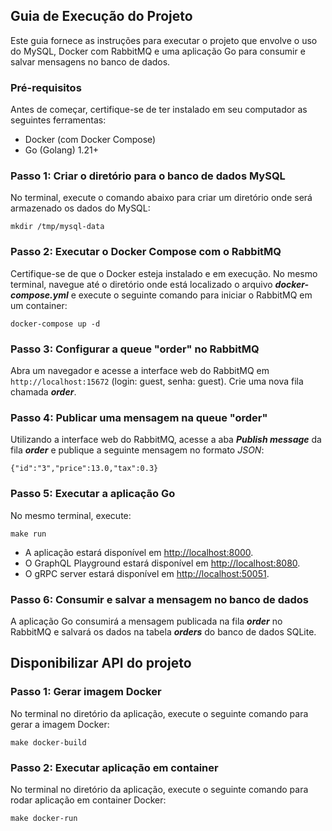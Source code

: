 ## Guia de Execução do Projeto

Este guia fornece as instruções para executar o projeto que envolve o uso do MySQL, Docker com RabbitMQ e uma aplicação Go para consumir e salvar mensagens no banco de dados.

### Pré-requisitos

Antes de começar, certifique-se de ter instalado em seu computador as seguintes ferramentas:

- Docker (com Docker Compose)
- Go (Golang) 1.21+

### Passo 1: Criar o diretório para o banco de dados MySQL

No terminal, execute o comando abaixo para criar um diretório onde será armazenado os dados do MySQL:

```
mkdir /tmp/mysql-data
```

### Passo 2: Executar o Docker Compose com o RabbitMQ

Certifique-se de que o Docker esteja instalado e em execução. No mesmo terminal, navegue até o diretório onde está localizado o arquivo **_docker-compose.yml_** e execute o seguinte comando para iniciar o RabbitMQ em um container:

```
docker-compose up -d
```

### Passo 3: Configurar a queue "order" no RabbitMQ

Abra um navegador e acesse a interface web do RabbitMQ em `http://localhost:15672` (login: guest, senha: guest). Crie uma nova fila chamada **_order_**.

### Passo 4: Publicar uma mensagem na queue "order"

Utilizando a interface web do RabbitMQ, acesse a aba **_Publish message_** da fila **_order_** e publique a seguinte mensagem no formato _JSON_:

```
{"id":"3","price":13.0,"tax":0.3}
```

### Passo 5: Executar a aplicação Go

No mesmo terminal, execute:

```
make run
```

- A aplicação estará disponível em [http://localhost:8000](http://localhost:8000).
- O GraphQL Playground estará disponível em [http://localhost:8080](http://localhost:8080).
- O gRPC server estará disponível em [http://localhost:50051](http://localhost:50051).

### Passo 6: Consumir e salvar a mensagem no banco de dados

A aplicação Go consumirá a mensagem publicada na fila **_order_** no RabbitMQ e salvará os dados na tabela **_orders_** do banco de dados SQLite.

## Disponibilizar API do projeto

### Passo 1: Gerar imagem Docker
No terminal no diretório da aplicação, execute o seguinte comando para gerar a imagem Docker:
```
make docker-build
```

### Passo 2: Executar aplicação em container
No terminal no diretório da aplicação, execute o seguinte comando para rodar aplicação em container Docker:
```
make docker-run
```

